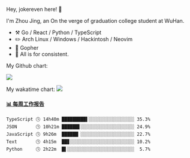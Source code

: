 Hey, jokereven here! 👋

I'm Zhou Jing, an On the verge of graduation college student at WuHan.

-   :hammer_and_pick: Go / React / Python / TypeScript
-   :pencil2: Arch Linux / Windows / Hackintosh / Neovim
-   :seedling: Gopher
-   :thought_balloon: All is for consistent.

My Github chart:

![](https://ghchart.rshah.org/JonnieWayy)

My wakatime chart:
![](https://wakatime.com/share/@jokereven/1679dc82-4bf9-4b63-9203-390d608503de.png)

<!-- waka-box start -->
#### <a href="https://gist.github.com/9f8118785e2d128d746db5f61b0e0a2a" target="_blank">📊 每周工作报告</a>
```text
TypeScript 🕓 14h40m █████████▌░░░░░░░░░░░░░░░░░ 35.3%
JSON       🕓 10h21m ██████▋░░░░░░░░░░░░░░░░░░░░ 24.9%
JavaScript 🕓 9h26m  ██████▏░░░░░░░░░░░░░░░░░░░░ 22.7%
Text       🕓 4h15m  ██▊░░░░░░░░░░░░░░░░░░░░░░░░ 10.2%
Python     🕓 2h22m  █▌░░░░░░░░░░░░░░░░░░░░░░░░░  5.7%
```
<!-- Powered by https://github.com/journey-ad/waka-box-go . -->
<!-- waka-box end -->

